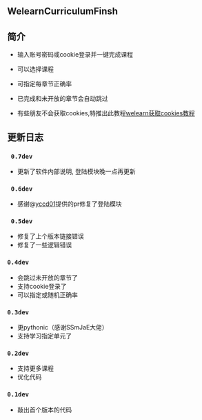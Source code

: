 ## **WelearnCurriculumFinsh**

## 简介
* 输入账号密码或cookie登录并一键完成课程
* 可以选择课程
* 可指定每章节正确率
* 已完成和未开放的章节会自动跳过

* 有些朋友不会获取cookies,特推出此教程[welearn获取cookies教程](http://1304849801.vod2.myqcloud.com/a16827f0vodtranscq1304849801/ae4344ab387702306451821616/v.f80000.mp4)

## 更新日志

### ` 0.7dev`
* 更新了软件内部说明, 登陆模块晚一点再更新

### ` 0.6dev`
* 感谢@[yccd01](https://gitee.com/yccd01)提供的pr修复了登陆模块 

### ` 0.5dev` 

* 修复了上个版本链接错误
* 修复了一些逻辑错误

### `0.4dev`
* 会跳过未开放的章节了
* 支持cookie登录了
* 可以指定或随机正确率

### `0.3dev`
* 更pythonic（感谢SSmJaE大佬）
* 支持学习指定单元了

### `0.2dev`
* 支持更多课程
* 优化代码

### `0.1dev`
* 敲出首个版本的代码

